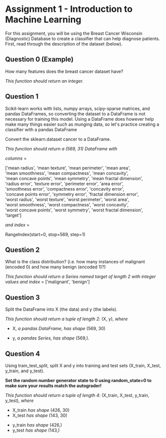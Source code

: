 # Assignment 1 - Introduction to Machine Learning


For this assignment, you will be using the Breast Cancer Wisconsin (Diagnostic) Database to create a classifier that can help diagnose patients. First, read through the description of the dataset (below).



## Question 0 (Example)

How many features does the breast cancer dataset have?

*This function should return an integer.*


## Question 1

Scikit-learn works with lists, numpy arrays, scipy-sparse matrices, and pandas DataFrames, so converting the dataset to a DataFrame is not necessary for training this model. Using a DataFrame does however help make many things easier such as munging data, so let's practice creating a classifier with a pandas DataFrame

Convert the sklearn.dataset cancer to a DataFrame.

*This function should return a (569, 31) DataFrame with*

*columns* =


['mean radius', 'mean texture', 'mean perimeter', 'mean area',\
'mean smoothness', 'mean compactness', 'mean concavity',\
'mean concave points', 'mean symmetry', 'mean fractal dimension',\
'radius error', 'texture error', 'perimeter error', 'area error',\
'smoothness error', 'compactness error', 'concavity error',\
'concave points error', 'symmetry error', 'fractal dimension error',\
'worst radius', 'worst texture', 'worst perimeter', 'worst area',\
'worst smoothness', 'worst compactness', 'worst concavity',\
'worst concave points', 'worst symmetry', 'worst fractal dimension',\
'target']

*and index* =

RangeIndex(start=0, stop=569, step=1)


## Question 2

What is the class distribution? (i.e. how many instances of malignant (encoded 0) and how many benign (encoded 1)?)

*This function should return a Series named target of length 2 with integer values and index* = ['malignant', 'benign']


## Question 3

Split the DataFrame into X (the data) and y (the labels).

*This function should return a tuple of length 2*: (X, y), *where*

* X, *a pandas DataFrame, has shape* (569, 30)
- y, *a pandas Series, has shape* (569,).


## Question 4

Using train_test_split, split X and y into training and test sets (X_train, X_test, y_train, and y_test).

**Set the random number generator state to 0 using random_state=0 to make sure your results match the autograder!**

*This function should return a tuple of length 4*: (X_train, X_test, y_train, y_test), *where*

* X_train *has shape* (426, 30)
* X_test *has shape* (143, 30)
- y_train *has shape* (426,)
- y_test *has shape* (143,)








